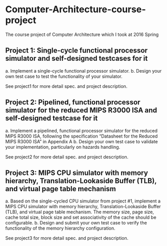 # Computer-Architecture-course-project
The course project of Computer Architecture which I took at 2016 Spring

## Project 1: Single-cycle functional processor simulator and self-designed testcases for it
a. Implement a single-cycle functional processor simulator.
b. Design your own test case to test the functionality of your simulator.

See project1 for more detail spec. and project description.

## Project 2: Pipelined, functional processor simulator for the reduced MIPS R3000 ISA and self-designed testcase for it
a. Implement a pipelined, functional processor simulator for the reduced MIPS R3000 ISA,
following the specification “Datasheet for the Reduced MIPS R3000 ISA” in Appendix A
b. Design your own test case to validate your implementation, particularly on hazards handling.

See project2 for more detail spec. and project description.

## Project 3: MIPS CPU simulator with memory hierarchy, Translation-Lookaside Buffer (TLB), and virtual page table mechanism
a. Based on the single-cycled CPU simulator from project #1, implement a MIPS CPU
simulator with memory hierarchy, Translation-Lookaside Buffer (TLB), and virtual page table mechanism. The memory size, page size, cache total size, block size and set associativity of the cache should be configurable.
b. Design and submit your own test case to verify the functionality of the memory hierarchy configuration.

See project3 for more detail spec. and project description.
